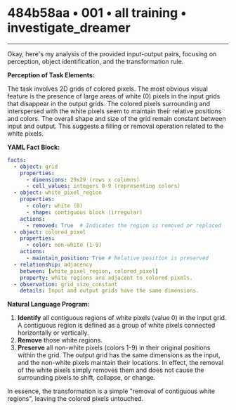 # 484b58aa • 001 • all training • investigate_dreamer

---
Okay, here's my analysis of the provided input-output pairs, focusing on perception, object identification, and the transformation rule.

**Perception of Task Elements:**

The task involves 2D grids of colored pixels. The most obvious visual feature is the presence of large areas of white (0) pixels in the input grids that disappear in the output grids. The colored pixels surrounding and interspersed with the white pixels seem to maintain their relative positions and colors. The overall shape and size of the grid remain constant between input and output. This suggests a filling or removal operation related to the white pixels.

**YAML Fact Block:**



```yaml
facts:
  - object: grid
    properties:
      - dimensions: 29x29 (rows x columns)
      - cell_values: integers 0-9 (representing colors)
  - object: white_pixel_region
    properties:
      - color: white (0)
      - shape: contiguous block (irregular)
    actions:
      - removed: True  # Indicates the region is removed or replaced
  - object: colored_pixel
    properties:
      - color: non-white (1-9)
    actions:
      - maintain_position: True # Relative position is preserved
  - relationship: adjacency
    between: [white_pixel_region, colored_pixel]
    property: white regions are adjacent to colored pixels.
  - observation: grid_size_constant
    details: Input and output grids have the same dimensions.
```



**Natural Language Program:**

1.  **Identify** all contiguous regions of white pixels (value 0) in the input grid. A contiguous region is defined as a group of white pixels connected horizontally or vertically.
2.  **Remove** those white regions.
3.  **Preserve** all non-white pixels (colors 1-9) in their original positions within the grid. The output grid has the same dimensions as the input, and the non-white pixels maintain their locations. In effect, the removal of the white pixels simply removes them and does not cause the surrounding pixels to shift, collapse, or change.

In essence, the transformation is a simple "removal of contiguous white regions", leaving the colored pixels untouched.


